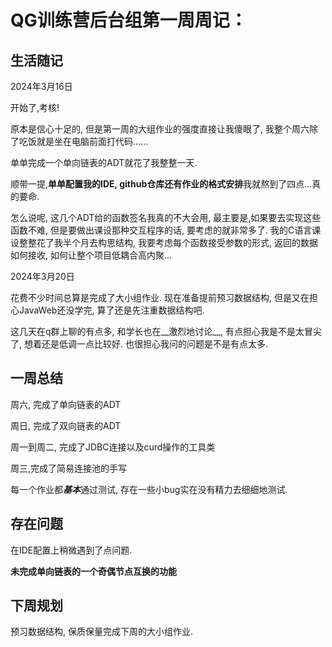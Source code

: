 # QG训练营后台组第一周周记：
## 生活随记

2024年3月16日

开始了,考核!

原本是信心十足的, 但是第一周的大组作业的强度直接让我傻眼了, 我整个周六除了吃饭就是坐在电脑前面打代码......

单单完成一个单向链表的ADT就花了我整整一天.

顺带一提,**单单配置我的IDE, github仓库还有作业的格式安排**我就熬到了四点...真的要命.

 怎么说呢, 这几个ADT给的函数签名我真的不大会用, 最主要是,如果要去实现这些函数不难, 但是要做出课设那种交互程序的话, 要考虑的就非常多了. 我的C语言课设整整花了我半个月去构思结构, 我要考虑每个函数接受参数的形式, 返回的数据如何接收, 如何让整个项目低耦合高内聚...  

2024年3月20日

花费不少时间总算是完成了大小组作业. 现在准备提前预习数据结构, 但是又在担心JavaWeb还没学完, 算了还是先注重数据结构吧.

这几天在q群上聊的有点多, 和学长也在__激烈地讨论__, 有点担心我是不是太冒尖了, 想着还是低调一点比较好. 也很担心我问的问题是不是有点太多.

## 一周总结

周六, 完成了单向链表的ADT

周日, 完成了双向链表的ADT

周一到周二, 完成了JDBC连接以及curd操作的工具类

周三,完成了简易连接池的手写

每一个作业都***基本***通过测试, 存在一些小bug实在没有精力去细细地测试.

## 存在问题

在IDE配置上稍微遇到了点问题. 

**未完成单向链表的一个奇偶节点互换的功能** 

## 下周规划

预习数据结构, 保质保量完成下周的大小组作业.
